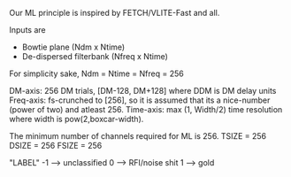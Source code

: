 
Our ML principle is inspired by FETCH/VLITE-Fast and all.

Inputs are 
- Bowtie plane (Ndm x Ntime)
- De-dispersed filterbank (Nfreq x Ntime)

For simplicity sake, 
Ndm = Ntime = Nfreq = 256

DM-axis: 256 DM trials, [DM-128, DM+128] where DDM is DM delay units
Freq-axis: fs-crunched to [256], so it is assumed that its a nice-number (power of two) and atleast 256.
Time-axis: max (1, Width/2) time resolution where width is pow(2,boxcar-width).

The minimum number of channels required for ML is 256.
TSIZE = 256
DSIZE = 256
FSIZE = 256


"LABEL"
 -1 --> unclassified
 0  --> RFI/noise shit
 1  --> gold
